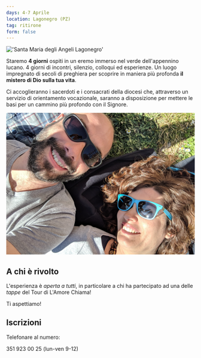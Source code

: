 ```yaml
---
days: 4-7 Aprile
location: Lagonegro (PZ)
tag: ritirone
form: false
---
```


!['Santa Maria degli Angeli Lagonegro'](/images/lagonegro/lagonegro-convento.jpg)

Staremo **4 giorni** ospiti in un eremo immerso nel verde dell'appennino lucano. 4 giorni di incontri, silenzio, colloqui ed esperienze. Un luogo impregnato di secoli di preghiera per scoprire in maniera più profonda **il mistero di Dio sulla tua vita**. 

Ci accoglieranno i sacerdoti e i consacrati della diocesi che, attraverso un servizio di orientamento vocazionale, saranno a disposizione per mettere le basi per un cammino più profondo con il Signore.

!['Francesco e Alessandra'](/images/lagonegro/lagonegro-ale-e-fra.jpg)

## A chi è rivolto

L'esperienza è _aperta a tutti_, in particolare a chi ha partecipato ad una delle _tappe_ del Tour di L'Amore Chiama!

Ti aspettiamo!

## Iscrizioni

Telefonare al numero:

351 923 00 25 <span class="small-text">(lun-ven 9-12)</span>
